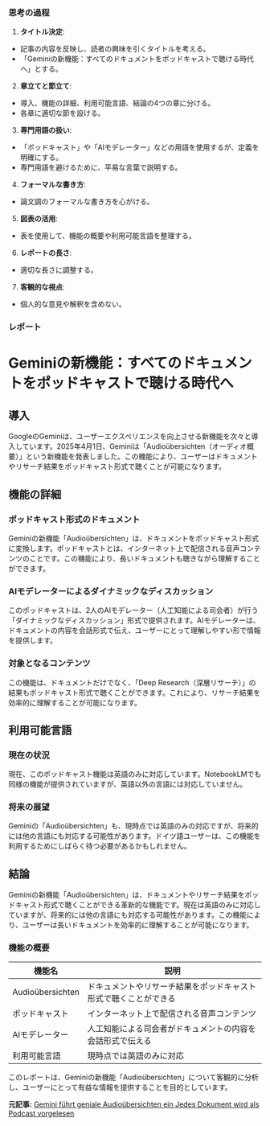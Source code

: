 ### 思考の過程

1. **タイトル決定**:
 - 記事の内容を反映し、読者の興味を引くタイトルを考える。
 - 「Geminiの新機能：すべてのドキュメントをポッドキャストで聴ける時代へ」とする。

2. **章立てと節立て**:
 - 導入、機能の詳細、利用可能言語、結論の4つの章に分ける。
 - 各章に適切な節を設ける。

3. **専門用語の扱い**:
 - 「ポッドキャスト」や「AIモデレーター」などの用語を使用するが、定義を明確にする。
 - 専門用語を避けるために、平易な言葉で説明する。

4. **フォーマルな書き方**:
 - 論文調のフォーマルな書き方を心がける。

5. **図表の活用**:
 - 表を使用して、機能の概要や利用可能言語を整理する。

6. **レポートの長さ**:
 - 適切な長さに調整する。

7. **客観的な視点**:
 - 個人的な意見や解釈を含めない。

### レポート

# Geminiの新機能：すべてのドキュメントをポッドキャストで聴ける時代へ

## 導入

GoogleのGeminiは、ユーザーエクスペリエンスを向上させる新機能を次々と導入しています。2025年4月1日、Geminiは「Audioübersichten（オーディオ概要）」という新機能を発表しました。この機能により、ユーザーはドキュメントやリサーチ結果をポッドキャスト形式で聴くことが可能になります。

## 機能の詳細

### ポッドキャスト形式のドキュメント

Geminiの新機能「Audioübersichten」は、ドキュメントをポッドキャスト形式に変換します。ポッドキャストとは、インターネット上で配信される音声コンテンツのことです。この機能により、長いドキュメントも聴きながら理解することができます。

### AIモデレーターによるダイナミックなディスカッション

このポッドキャストは、2人のAIモデレーター（人工知能による司会者）が行う「ダイナミックなディスカッション」形式で提供されます。AIモデレーターは、ドキュメントの内容を会話形式で伝え、ユーザーにとって理解しやすい形で情報を提供します。

### 対象となるコンテンツ

この機能は、ドキュメントだけでなく、「Deep Research（深層リサーチ）」の結果もポッドキャスト形式で聴くことができます。これにより、リサーチ結果を効率的に理解することが可能になります。

## 利用可能言語

### 現在の状況

現在、このポッドキャスト機能は英語のみに対応しています。NotebookLMでも同様の機能が提供されていますが、英語以外の言語には対応していません。

### 将来の展望

Geminiの「Audioübersichten」も、現時点では英語のみの対応ですが、将来的には他の言語にも対応する可能性があります。ドイツ語ユーザーは、この機能を利用するためにしばらく待つ必要があるかもしれません。

## 結論

Geminiの新機能「Audioübersichten」は、ドキュメントやリサーチ結果をポッドキャスト形式で聴くことができる革新的な機能です。現在は英語のみに対応していますが、将来的には他の言語にも対応する可能性があります。この機能により、ユーザーは長いドキュメントを効率的に理解することが可能になります。

### 機能の概要

| 機能名 | 説明 |
|------------------|----------------------------------------------------------------------|
| Audioübersichten | ドキュメントやリサーチ結果をポッドキャスト形式で聴くことができる |
| ポッドキャスト | インターネット上で配信される音声コンテンツ |
| AIモデレーター | 人工知能による司会者がドキュメントの内容を会話形式で伝える |
| 利用可能言語 | 現時点では英語のみに対応 |

このレポートは、Geminiの新機能「Audioübersichten」について客観的に分析し、ユーザーにとって有益な情報を提供することを目的としています。

**元記事:** [Gemini führt geniale Audioübersichten ein Jedes Dokument wird als Podcast vorgelesen](https://www.smartdroid.de/gemini-fuehrt-geniale-audiouebersichten-ein-jedes-dokument-wird-als-podcast-vorgelesen/)